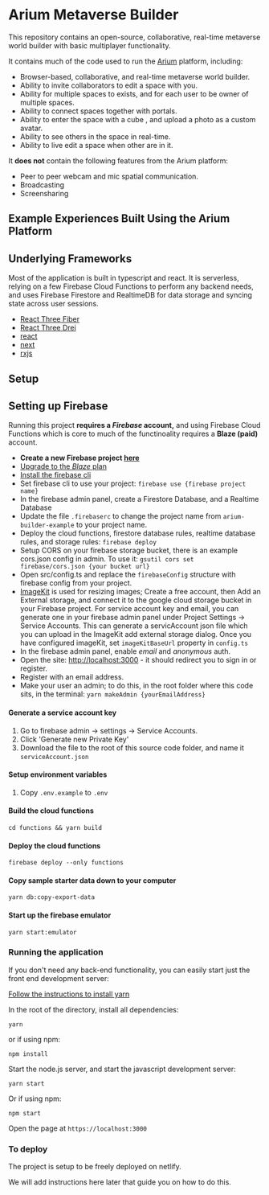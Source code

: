# Arium Metaverse Builder 

This repository contains an open-source, collaborative, real-time metaverse world builder with basic multiplayer functionality.

It contains much of the code used to run the [Arium](https://twitter.com/ariumspaces) platform, including:

* Browser-based, collaborative, and real-time metaverse world builder.
* Ability to invite collaborators to edit a space with you.
* Ability for multiple spaces to exists, and for each user to be owner of multiple spaces.
* Ability to connect spaces together with portals.
* Ability to enter the space with a cube , and upload a photo as a custom avatar.
* Ability to see others in the space in real-time.
* Ability to live edit a space when other are in it.

It **does not** contain the following features from the Arium platform:
* Peer to peer webcam and mic spatial communication.
* Broadcasting
* Screensharing

## Example Experiences Built Using the Arium Platform

## Underlying Frameworks

Most of the application is built in typescript and react.  It is serverless, relying on a few Firebase Cloud Functions to perform any backend needs, and uses Firebase Firestore and RealtimeDB for data storage and syncing state across user sessions.

* [React Three Fiber](https://github.com/pmndrs/react-three-fiber)
* [React Three Drei](https://github.com/pmndrs/drei)
* [react](https://reactjs.org/)
* [next](https://nextjs.org/)
* [rxjs](https://rxjs.dev/)

## Setup

## Setting up Firebase

Running this project **requires a *Firebase* account,** and using Firebase Cloud Functions which is core to much of the functinoality requires a **Blaze (paid)** account.

* **Create a new Firebase project [here](https://firebase.google.com/)**
* [Upgrade to the *Blaze* plan](https://docs.firerun.io/getting-started/upgrading-from-the-firebase-spark-plan-to-the-blaze-plan-tled)
* [Install the firebase cli](https://firebase.google.com/docs/cli#install-cli-mac-linux)
* Set firebase cli to use your project: `firebase use {firebase project name}`
* In the firebase admin panel, create a Firestore Database, and a Realtime Database
* Update the file `.firebaserc` to change the project name from `arium-builder-example` to your project name.
* Deploy the cloud functions, firestore database rules, realtime database rules, and storage rules: `firebase deploy`
* Setup CORS on your firebase   storage bucket, there is an example cors.json config in admin.  To use it: `gsutil cors set firebase/cors.json {your bucket url}`
* Open src/config.ts and replace the `firebaseConfig` structure with firebase config from your project.
* [ImageKit](https://imagekit.io/) is used for resizing images; Create a free account, then Add an External storage, and connect it to the google cloud storage bucket in your Firebase project.  For service account key and email, you can generate one in your firebase admin panel under Project Settings -> Service Accounts.  This can generate a servicAccount json file which you can upload in the ImageKit add external storage dialog.  Once you have configured imageKit, set `imageKitBaseUrl` property in `config.ts`
* In the firebase admin panel, enable *email* and *anonymous* auth.
* Open the site: [http://localhost:3000](http://localhost:3000) - it should redirect you to sign in or register.
* Register with an email address.
* Make your user an admin; to do this, in the root folder where this code sits, in the terminal:  `yarn makeAdmin {yourEmailAddress}`

#### Generate a service account key

1. Go to firebase admin -> settings -> Service Accounts.
2. Click 'Generate new Private Key'
3. Download the file to the root of this source code folder, and name it `serviceAccount.json`

#### Setup environment variables

1. Copy `.env.example` to `.env`

#### Build the cloud functions

    cd functions && yarn build

#### Deploy the cloud functions

    firebase deploy --only functions

#### Copy sample starter data down to your computer

    yarn db:copy-export-data

#### Start up the firebase emulator

    yarn start:emulator

### Running the application

If you don't need any back-end functionality, you can easily start just the front end development server:

[Follow the instructions to install yarn](https://classic.yarnpkg.com/en/docs/install/)

In the root of the directory, install all dependencies:

    yarn

or if using npm:

    npm install

Start the node.js server, and start the javascript development server:

    yarn start

Or if using npm:

    npm start

Open the page at `https://localhost:3000`

### To deploy

The project is setup to be freely deployed on netlify.

We will add instructions here later that guide you on how to do this.

